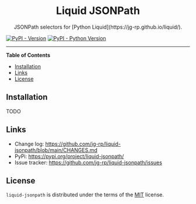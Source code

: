 <h1 align="center">Liquid JSONPath</h1>

<p align="center">
JSONPath selectors for [Python Liquid](https://jg-rp.github.io/liquid/).
</p>

[![PyPI - Version](https://img.shields.io/pypi/v/liquid-jsonpath.svg)](https://pypi.org/project/liquid-jsonpath)
[![PyPI - Python Version](https://img.shields.io/pypi/pyversions/liquid-jsonpath.svg)](https://pypi.org/project/liquid-jsonpath)

---

**Table of Contents**

- [Installation](#installation)
- [Links](#links)
- [License](#license)

## Installation

TODO

## Links

- Change log: https://github.com/jg-rp/liquid-jsonpath/blob/main/CHANGES.md
- PyPi: https://pypi.org/project/liquid-jsonpath/
- Issue tracker: https://github.com/jg-rp/liquid-jsonpath/issues

## License

`liquid-jsonpath` is distributed under the terms of the [MIT](https://spdx.org/licenses/MIT.html) license.
